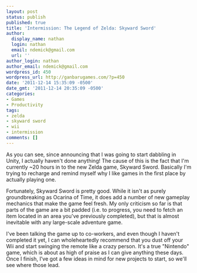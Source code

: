```yaml
---
layout: post
status: publish
published: true
title: 'Intermission: The Legend of Zelda: Skyward Sword'
author:
  display_name: nathan
  login: nathan
  email: ndemick@gmail.com
  url: ''
author_login: nathan
author_email: ndemick@gmail.com
wordpress_id: 450
wordpress_url: http://ganbarugames.com/?p=450
date: '2011-12-14 15:35:09 -0500'
date_gmt: '2011-12-14 20:35:09 -0500'
categories:
- Games
- Productivity
tags:
- zelda
- skyward sword
- wii
- intermission
comments: []
---
```

<p>As you can see, since announcing that I was going to start dabbling in Unity, I actually haven't done anything! The cause of this is the fact that I'm currently ~20 hours in to the new Zelda game, Skyward Sword. Basically I'm trying to recharge and remind myself why I like games in the first place by actually playing one. </p>
<p>Fortunately, Skyward Sword is pretty good. While it isn't as purely groundbreaking as Ocarina of Time, it does add a number of new gameplay mechanics that make the game feel fresh. My only criticism so far is that parts of the game are a bit padded (i.e. to progress, you need to fetch an item located in an area you've previously completed), but that is almost inevitable with any large-scale adventure game.</p>
<p>I've been talking the game up to co-workers, and even though I haven't completed it yet, I can wholeheartedly recommend that you dust off your Wii and start swinging the remote like a crazy person. It's a true "Nintendo" game, which is about as high of praise as I can give anything these days. Once I finish, I've got a few ideas in mind for new projects to start, so we'll see where those lead.</p>
